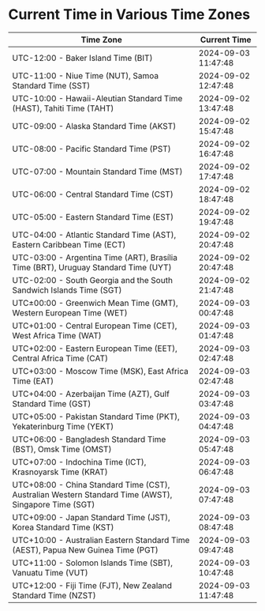 # Current Time in Various Time Zones

| Time Zone | Current Time |
|-----------|--------------|
| UTC-12:00 - Baker Island Time (BIT) | 2024-09-03 11:47:48 |
| UTC-11:00 - Niue Time (NUT), Samoa Standard Time (SST) | 2024-09-02 12:47:48 |
| UTC-10:00 - Hawaii-Aleutian Standard Time (HAST), Tahiti Time (TAHT) | 2024-09-02 13:47:48 |
| UTC-09:00 - Alaska Standard Time (AKST) | 2024-09-02 15:47:48 |
| UTC-08:00 - Pacific Standard Time (PST) | 2024-09-02 16:47:48 |
| UTC-07:00 - Mountain Standard Time (MST) | 2024-09-02 17:47:48 |
| UTC-06:00 - Central Standard Time (CST) | 2024-09-02 18:47:48 |
| UTC-05:00 - Eastern Standard Time (EST) | 2024-09-02 19:47:48 |
| UTC-04:00 - Atlantic Standard Time (AST), Eastern Caribbean Time (ECT) | 2024-09-02 20:47:48 |
| UTC-03:00 - Argentina Time (ART), Brasília Time (BRT), Uruguay Standard Time (UYT) | 2024-09-02 20:47:48 |
| UTC-02:00 - South Georgia and the South Sandwich Islands Time (SGT) | 2024-09-02 21:47:48 |
| UTC±00:00 - Greenwich Mean Time (GMT), Western European Time (WET) | 2024-09-03 00:47:48 |
| UTC+01:00 - Central European Time (CET), West Africa Time (WAT) | 2024-09-03 01:47:48 |
| UTC+02:00 - Eastern European Time (EET), Central Africa Time (CAT) | 2024-09-03 02:47:48 |
| UTC+03:00 - Moscow Time (MSK), East Africa Time (EAT) | 2024-09-03 02:47:48 |
| UTC+04:00 - Azerbaijan Time (AZT), Gulf Standard Time (GST) | 2024-09-03 03:47:48 |
| UTC+05:00 - Pakistan Standard Time (PKT), Yekaterinburg Time (YEKT) | 2024-09-03 04:47:48 |
| UTC+06:00 - Bangladesh Standard Time (BST), Omsk Time (OMST) | 2024-09-03 05:47:48 |
| UTC+07:00 - Indochina Time (ICT), Krasnoyarsk Time (KRAT) | 2024-09-03 06:47:48 |
| UTC+08:00 - China Standard Time (CST), Australian Western Standard Time (AWST), Singapore Time (SGT) | 2024-09-03 07:47:48 |
| UTC+09:00 - Japan Standard Time (JST), Korea Standard Time (KST) | 2024-09-03 08:47:48 |
| UTC+10:00 - Australian Eastern Standard Time (AEST), Papua New Guinea Time (PGT) | 2024-09-03 09:47:48 |
| UTC+11:00 - Solomon Islands Time (SBT), Vanuatu Time (VUT) | 2024-09-03 10:47:48 |
| UTC+12:00 - Fiji Time (FJT), New Zealand Standard Time (NZST) | 2024-09-03 11:47:48 |
